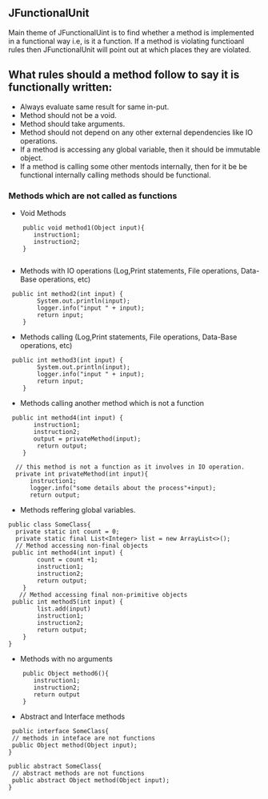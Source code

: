 ## JFunctionalUnit
Main theme of JFunctionalUint is to find whether a method is implemented in a functional way i.e, is it a function. If a method is violating functioanl rules then JFunctionalUnit will point out at which places they are violated.

## What rules should a method follow to say it is functionally written:
- Always evaluate same result for same in-put.
- Method should not be a void.
- Method should take arguments.
- Method should not depend on any other external dependencies like IO operations.
- If a method is accessing any global variable, then it should be immutable object.
- If a method is calling some other mentods internally, then for it be be functional internally calling methods should be functional.

### Methods which are not called as functions
- Void Methods
``` 
    public void method1(Object input){
       instruction1;
       instruction2;
    }
    
``` 
- Methods with IO operations (Log,Print statements, File operations, Data-Base operations, etc)
```
 public int method2(int input) {
        System.out.println(input);
        logger.info("input " + input);
        return input;
    }
```
- Methods calling  (Log,Print statements, File operations, Data-Base operations, etc)
```
 public int method3(int input) {
        System.out.println(input);
        logger.info("input " + input);
        return input;
    }
```
- Methods calling another method which is not a function
```
 public int method4(int input) {
       instruction1;
       instruction2;
       output = privateMethod(input);
        return output;
    }
    
  // this method is not a function as it involves in IO operation.
  private int privateMethod(int input){
      instruction1;
      logger.info("some details about the process"+input);
      return output;
```
- Methods reffering global variables.
```
public class SomeClass{
  private static int count = 0;
  private static final List<Integer> list = new ArrayList<>();
  // Method accessing non-final objects
 public int method4(int input) {
        count = count +1;
        instruction1;
        instruction2;
        return output;
    }
   // Method accessing final non-primitive objects
 public int method5(int input) {
        list.add(input)
        instruction1;
        instruction2;
        return output;
    }
}
```
- Methods with no arguments
``` 
    public Object method6(){
       instruction1;
       instruction2;
       return output
    }
``` 
- Abstract and Interface methods
```
 public interface SomeClass{
 // methods in inteface are not functions
 public Object method(Object input);
}

public abstract SomeClass{
 // abstract methods are not functions
 public abstract Object method(Object input);
}
```

    
